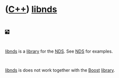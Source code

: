 



 

 

 

 

 

([C++](Cpp.htm)) [libnds](CppLibnds.htm)
========================================

 

![libnds](PicLibnds.png)

 

[libnds](CppLibnds.htm) is a [library](CppLibrary.htm) for the
[NDS](CppNds.htm). See [NDS](CppNds.htm) for examples.

 

[libnds](CppLibnds.htm) is does not work together with the
[Boost](CppBoost.htm) [library](CppLibrary.htm).

 

 

 

 

 





 




